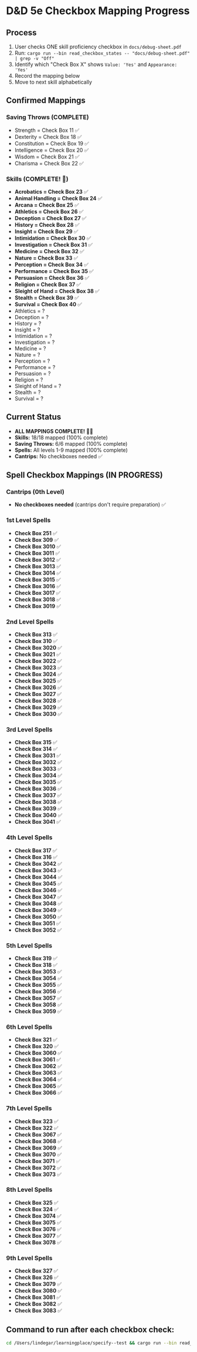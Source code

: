 # D&D 5e Checkbox Mapping Progress

## Process
1. User checks ONE skill proficiency checkbox in `docs/debug-sheet.pdf` 
2. Run: `cargo run --bin read_checkbox_states -- "docs/debug-sheet.pdf" | grep -v "Off"`
3. Identify which "Check Box X" shows `Value: 'Yes'` and `Appearance: 'Yes'`
4. Record the mapping below
5. Move to next skill alphabetically

## Confirmed Mappings

### Saving Throws (COMPLETE)
- Strength = Check Box 11 ✅
- Dexterity = Check Box 18 ✅  
- Constitution = Check Box 19 ✅
- Intelligence = Check Box 20 ✅
- Wisdom = Check Box 21 ✅
- Charisma = Check Box 22 ✅

### Skills (COMPLETE! 🎉)
- **Acrobatics = Check Box 23** ✅
- **Animal Handling = Check Box 24** ✅
- **Arcana = Check Box 25** ✅
- **Athletics = Check Box 26** ✅
- **Deception = Check Box 27** ✅
- **History = Check Box 28** ✅
- **Insight = Check Box 29** ✅
- **Intimidation = Check Box 30** ✅
- **Investigation = Check Box 31** ✅
- **Medicine = Check Box 32** ✅
- **Nature = Check Box 33** ✅
- **Perception = Check Box 34** ✅
- **Performance = Check Box 35** ✅
- **Persuasion = Check Box 36** ✅
- **Religion = Check Box 37** ✅
- **Sleight of Hand = Check Box 38** ✅
- **Stealth = Check Box 39** ✅
- **Survival = Check Box 40** ✅
- Athletics = ?
- Deception = ?
- History = ?
- Insight = ?
- Intimidation = ?
- Investigation = ?
- Medicine = ?
- Nature = ?
- Perception = ?
- Performance = ?
- Persuasion = ?
- Religion = ?
- Sleight of Hand = ?
- Stealth = ?
- Survival = ?

## Current Status
- **ALL MAPPINGS COMPLETE!** 🎉🎉
- **Skills:** 18/18 mapped (100% complete)
- **Saving Throws:** 6/6 mapped (100% complete) 
- **Spells:** All levels 1-9 mapped (100% complete)
- **Cantrips:** No checkboxes needed ✅

## Spell Checkbox Mappings (IN PROGRESS)

### Cantrips (0th Level)
- **No checkboxes needed** (cantrips don't require preparation) ✅

### 1st Level Spells
- **Check Box 251** ✅
- **Check Box 309** ✅
- **Check Box 3010** ✅
- **Check Box 3011** ✅
- **Check Box 3012** ✅
- **Check Box 3013** ✅
- **Check Box 3014** ✅
- **Check Box 3015** ✅
- **Check Box 3016** ✅
- **Check Box 3017** ✅
- **Check Box 3018** ✅
- **Check Box 3019** ✅

### 2nd Level Spells
- **Check Box 313** ✅
- **Check Box 310** ✅
- **Check Box 3020** ✅
- **Check Box 3021** ✅
- **Check Box 3022** ✅
- **Check Box 3023** ✅
- **Check Box 3024** ✅
- **Check Box 3025** ✅
- **Check Box 3026** ✅
- **Check Box 3027** ✅
- **Check Box 3028** ✅
- **Check Box 3029** ✅
- **Check Box 3030** ✅

### 3rd Level Spells
- **Check Box 315** ✅
- **Check Box 314** ✅
- **Check Box 3031** ✅
- **Check Box 3032** ✅
- **Check Box 3033** ✅
- **Check Box 3034** ✅
- **Check Box 3035** ✅
- **Check Box 3036** ✅
- **Check Box 3037** ✅
- **Check Box 3038** ✅
- **Check Box 3039** ✅
- **Check Box 3040** ✅
- **Check Box 3041** ✅

### 4th Level Spells
- **Check Box 317** ✅
- **Check Box 316** ✅
- **Check Box 3042** ✅
- **Check Box 3043** ✅
- **Check Box 3044** ✅
- **Check Box 3045** ✅
- **Check Box 3046** ✅
- **Check Box 3047** ✅
- **Check Box 3048** ✅
- **Check Box 3049** ✅
- **Check Box 3050** ✅
- **Check Box 3051** ✅
- **Check Box 3052** ✅

### 5th Level Spells
- **Check Box 319** ✅
- **Check Box 318** ✅
- **Check Box 3053** ✅
- **Check Box 3054** ✅
- **Check Box 3055** ✅
- **Check Box 3056** ✅
- **Check Box 3057** ✅
- **Check Box 3058** ✅
- **Check Box 3059** ✅

### 6th Level Spells
- **Check Box 321** ✅
- **Check Box 320** ✅
- **Check Box 3060** ✅
- **Check Box 3061** ✅
- **Check Box 3062** ✅
- **Check Box 3063** ✅
- **Check Box 3064** ✅
- **Check Box 3065** ✅
- **Check Box 3066** ✅

### 7th Level Spells
- **Check Box 323** ✅
- **Check Box 322** ✅
- **Check Box 3067** ✅
- **Check Box 3068** ✅
- **Check Box 3069** ✅
- **Check Box 3070** ✅
- **Check Box 3071** ✅
- **Check Box 3072** ✅
- **Check Box 3073** ✅

### 8th Level Spells
- **Check Box 325** ✅
- **Check Box 324** ✅
- **Check Box 3074** ✅
- **Check Box 3075** ✅
- **Check Box 3076** ✅
- **Check Box 3077** ✅
- **Check Box 3078** ✅

### 9th Level Spells
- **Check Box 327** ✅
- **Check Box 326** ✅
- **Check Box 3079** ✅
- **Check Box 3080** ✅
- **Check Box 3081** ✅
- **Check Box 3082** ✅
- **Check Box 3083** ✅

## Command to run after each checkbox check:
```bash
cd /Users/lindegar/learningplace/specify--test && cargo run --bin read_checkbox_states -- "docs/debug-sheet.pdf" | grep -v "Off"
```
